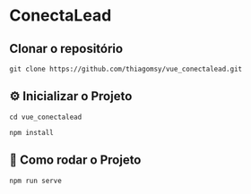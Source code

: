 # ConectaLead

## Clonar o repositório
```
git clone https://github.com/thiagomsy/vue_conectalead.git
```

## ⚙ Inicializar o Projeto
```
cd vue_conectalead
```
```
npm install
```

## 🚀 Como rodar o Projeto
```
npm run serve
```
